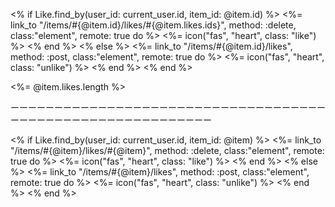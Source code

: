 <% if Like.find_by(user_id: current_user.id, item_id: @item.id) %>
  <%= link_to "/items/#{@item.id}/likes/#{@item.likes.ids}", method: :delete, class:"element", remote: true do %>
    <%= icon("fas", "heart", class: "like") %>
  <% end %>
<% else %>
  <%= link_to "/items/#{@item.id}/likes", method: :post, class:"element", remote: true do %>
    <%= icon("fas", "heart", class: "unlike") %>
  <% end %>
<% end %>
<div class="count">
  <%= @item.likes.length %>



  ーーーーーーーーーーーーーーーーーーーーーーーーーーーーーーーーーーーーーーーーーーーーーーーーーーーーーーーーーーー


  <% if Like.find_by(user_id: current_user.id, item_id: @item) %>
  <%= link_to "/items/#{@item}/likes/#{@item}", method: :delete, class:"element", remote: true do %>
    <%= icon("fas", "heart", class: "like") %>
  <% end %>
<% else %>
  <%= link_to "/items/#{@item}/likes", method: :post, class:"element", remote: true do %>
    <%= icon("fas", "heart", class: "unlike") %>
  <% end %>
<% end %>
<div class="count">


